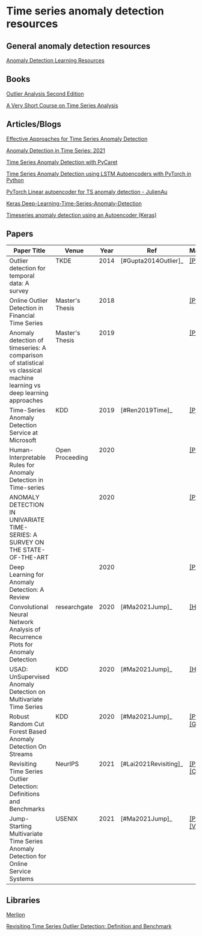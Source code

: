 # Time series anomaly detection resources

## General anomaly detection resources
[Anomaly Detection Learning Resources](https://github.com/yzhao062/anomaly-detection-resources)


## Books
[Outlier Analysis Second Edition](http://charuaggarwal.net/outlierbook.pdf)

[A Very Short Course on Time Series Analysis](https://bookdown.org/rdpeng/timeseriesbook/)


## Articles/Blogs
[Effective Approaches for Time Series Anomaly Detection](https://towardsdatascience.com/effective-approaches-for-time-series-anomaly-detection-9485b40077f1)

[Anomaly Detection in Time Series: 2021](https://neptune.ai/blog/anomaly-detection-in-time-series)

[Time Series Anomaly Detection with PyCaret](https://towardsdatascience.com/time-series-anomaly-detection-with-pycaret-706a6e2b2427)

[Time Series Anomaly Detection using LSTM Autoencoders with PyTorch in Python](https://curiousily.com/posts/time-series-anomaly-detection-using-lstm-autoencoder-with-pytorch-in-python/)

[PyTorch Linear autoencoder for TS anomaly detection - JulienAu](https://github.com/JulienAu/Anomaly_Detection_Tuto/blob/master/English_version.ipynb)

[Keras Deep-Learning-Time-Series-Anomaly-Detection](https://github.com/swlee23/deep-learning-time-series-anomaly-detection/blob/master/deep-ant-main.ipynb)

[Timeseries anomaly detection using an Autoencoder (Keras)](https://keras.io/examples/timeseries/timeseries_anomaly_detection/)

## Papers
<table>
  <thead valign="bottom">
    <tr><th>Paper Title</th><th>Venue</th><th>Year</th><th>Ref</th><th>Materials</th>  </tr>
  </thead>
  <tbody valign="top">
    <tr>
      <td>Outlier detection for temporal data: A survey</td>
      <td>TKDE</td>
      <td>2014</td>
      <td><a><span id="user-content-id11"><span id="user-content-id1"></span>[#Gupta2014Outlier]_</span></a></td>
      <td><a href="https://www.microsoft.com/en-us/research/wp-content/uploads/2014/01/gupta14_tkde.pdf" rel="nofollow">[PDF]</a></td>
    </tr>
    <tr>
      <td>Online Outlier Detection in Financial Time Series</td>
      <td>Master's Thesis</td>
      <td>2018</td>
      <td><a><span id="user-content-id13"><span id="user-content-id2"></span></span></a></td>
      <td><a href="https://www.diva-portal.org/smash/get/diva2:1206655/FULLTEXT01.pdf" rel="nofollow">[PDF]</a></td>
    </tr>
    <tr>
      <td>Anomaly detection of timeseries: A comparison of statistical vs classical machine learning vs deep learning approaches</td>
      <td>Master's Thesis</td>
      <td>2019</td>
      <td><a><span id="user-content-id13"><span id="user-content-id2"></span></span></a></td>
      <td><a href="http://www.ke.tu-darmstadt.de/bibtex/attachments/single/429" rel="nofollow">[PDF]</a></td>
    </tr>
    <tr>
      <td>Time-Series Anomaly Detection Service at Microsoft</td>
      <td>KDD</td>
      <td>2019</td>
      <td><a><span id="user-content-id15"><span id="user-content-id4"></span>[#Ren2019Time]_</span></a></td>
      <td><a href="https://arxiv.org/pdf/1906.03821.pdf" rel="nofollow">[PDF]</a></td>
    </tr>
    <tr>
      <td>Human-Interpretable Rules for Anomaly Detection in Time-series</td>
      <td>Open Proceeding</td>
      <td>2020</td>
      <td><a><span id="user-content-id18"><span id="user-content-id18"></span></span></a></td>
      <td><a href="https://openproceedings.org/2021/conf/edbt/p81.pdf">[PDF]</a>
    </tr>
    <tr>
      <td>ANOMALY DETECTION IN UNIVARIATE TIME-SERIES: A SURVEY ON THE STATE-OF-THE-ART</td>
      <td></td>
      <td>2020</td>
      <td><a><span id="user-content-id18"><span id="user-content-id18"></span></span></a></td>
      <td><a href="https://arxiv.org/pdf/2004.00433.pdf">[PDF]</a>
    </tr>
    <tr>
      <td>Deep Learning for Anomaly Detection: A Review</td>
      <td></td>
      <td>2020</td>
      <td><a><span id="user-content-id18"><span id="user-content-id18"></span></span></a></td>
      <td><a href="https://arxiv.org/abs/2007.02500">[PDF]</a>
    </tr>
    <tr>
      <td>Convolutional Neural Network Analysis of Recurrence Plots for Anomaly Detection</td>
      <td>researchgate</td>
      <td>2020</td>
      <td><a><span id="user-content-id18"><span id="user-content-id18"></span>[#Ma2021Jump]_</span></a></td>
      <td><a href="https://www.researchgate.net/publication/338103205_Convolutional_Neural_Network_Analysis_of_Recurrence_Plots_for_Anomaly_Detection" rel="nofollow">[HTML]</a>
    </tr>
    <tr>
      <td>USAD: UnSupervised Anomaly Detection on Multivariate Time Series</td>
      <td>KDD</td>
      <td>2020</td>
      <td><a><span id="user-content-id18"><span id="user-content-id18"></span>[#Ma2021Jump]_</span></a></td>
      <td><a href="https://dl.acm.org/doi/10.1145/3394486.3403392" rel="nofollow">[HTML]</a>
    </tr>
    <tr>
      <td>Robust Random Cut Forest Based Anomaly Detection On Streams</td>
      <td>KDD</td>
      <td>2020</td>
      <td><a><span id="user-content-id18"><span id="user-content-id18"></span>[#Ma2021Jump]_</span></a></td>
      <td><a href="http://proceedings.mlr.press/v48/guha16.pdf" rel="nofollow">[PDF]</a>, <a href="https://github.com/kLabUM/rrcf" rel="nofollow">[GITHUB]</a>
    </tr>
    <tr>
      <td>Revisiting Time Series Outlier Detection: Definitions and Benchmarks</td>
      <td>NeurIPS</td>
      <td>2021</td>
      <td><a><span id="user-content-id17"><span id="user-content-id6"></span>[#Lai2021Revisiting]_</span></a></td>
      <td><a href="https://openreview.net/pdf?id=r8IvOsnHchr" rel="nofollow">[PDF]</a>, <a href="https://github.com/datamllab/tods/tree/benchmark">[Code]</a></td>
    </tr>
    <tr>
      <td>Jump-Starting Multivariate Time Series Anomaly Detection for Online Service Systems</td>
      <td>USENIX</td>
      <td>2021</td>
      <td><a><span id="user-content-id18"><span id="user-content-id18"></span>[#Ma2021Jump]_</span></a></td>
      <td><a href="https://www.usenix.org/system/files/atc21-ma.pdf" rel="nofollow">[PDF]</a>, <a href="https://youtu.be/tm4HwA75Q28">[Video]</a></td>
    </tr>
  </tbody>
</table>


## Libraries
[Merlion](https://arxiv.org/pdf/2109.09265v1.pdf)

[Revisiting Time Series Outlier Detection: Definition and Benchmark](https://github.com/datamllab/tods/tree/benchmark)

